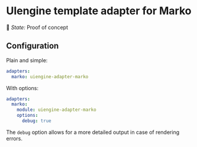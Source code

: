 # UIengine template adapter for Marko

🚦 *State:* Proof of concept

## Configuration

Plain and simple:

```yaml
adapters:
  marko: uiengine-adapter-marko
```

With options:

```yaml
adapters:
  marko:
    module: uiengine-adapter-marko
    options:
      debug: true
```

The `debug` option allows for a more detailed output in case of rendering errors.
